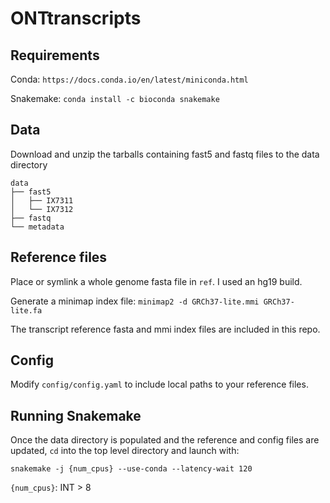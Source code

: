 # ONTtranscripts

## Requirements

Conda: `https://docs.conda.io/en/latest/miniconda.html`

Snakemake: `conda install -c bioconda snakemake`

## Data

Download and unzip the tarballs containing fast5 and fastq files to the data directory
```
data
├── fast5
│   ├── IX7311
│   └── IX7312
├── fastq
└── metadata
```

## Reference files

Place or symlink a whole genome fasta file in `ref`. I used an hg19 build. 

Generate a minimap index file: `minimap2 -d GRCh37-lite.mmi GRCh37-lite.fa`

The transcript reference fasta and mmi index files are included in this repo. 

## Config

Modify `config/config.yaml` to include local paths to your reference files. 


## Running Snakemake

Once the data directory is populated and the reference and config files are updated, `cd` into the top level directory and launch with: 
```
snakemake -j {num_cpus} --use-conda --latency-wait 120
```
`{num_cpus}`: INT > 8
